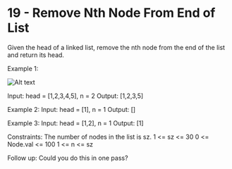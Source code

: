 <h1>19 - Remove Nth Node From End of List</h1>
Given the head of a linked list, remove the nth node from the end of the list and return its head.

Example 1:

![Alt text](https://assets.leetcode.com/uploads/2020/10/03/remove_ex1.jpg)

Input: head = [1,2,3,4,5], n = 2
Output: [1,2,3,5]

Example 2:
Input: head = [1], n = 1
Output: []

Example 3:
Input: head = [1,2], n = 1
Output: [1]
 
Constraints:
The number of nodes in the list is sz.
1 <= sz <= 30
0 <= Node.val <= 100
1 <= n <= sz
 
Follow up: Could you do this in one pass?